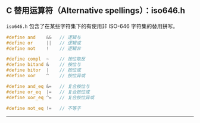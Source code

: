 ## C 替用运算符（Alternative spellings）：iso646.h

`iso646.h` 包含了在某些字符集下的有使用非 ISO-646 字符集的替用拼写。

```c
#define and    &&   // 逻辑与
#define or     ||   // 逻辑或
#define not    !    // 逻辑非

#define compl  ~    // 按位取反
#define bitand &    // 按位与
#define bitor  |    // 按位或
#define xor    ^    // 按位异或

#define and_eq &=   // 复合按位与
#define or_eq  |=   // 复合按位或
#define xor_eq ^=   // 复合按位异或

#define not_eq !=   // 不等于
```

---